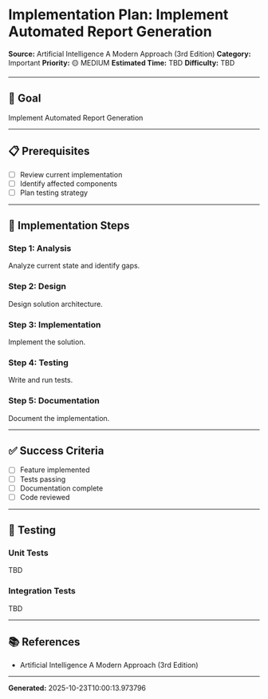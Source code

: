 # Implementation Plan: Implement Automated Report Generation

**Source:** Artificial Intelligence   A Modern Approach (3rd Edition)
**Category:** Important
**Priority:** 🟡 MEDIUM
**Estimated Time:** TBD
**Difficulty:** TBD

---

## 🎯 Goal

Implement Automated Report Generation

---

## 📋 Prerequisites

- [ ] Review current implementation
- [ ] Identify affected components
- [ ] Plan testing strategy

---

## 🔧 Implementation Steps

### Step 1: Analysis

Analyze current state and identify gaps.

### Step 2: Design

Design solution architecture.

### Step 3: Implementation

Implement the solution.

### Step 4: Testing

Write and run tests.

### Step 5: Documentation

Document the implementation.

---

## ✅ Success Criteria

- [ ] Feature implemented
- [ ] Tests passing
- [ ] Documentation complete
- [ ] Code reviewed

---

## 🧪 Testing

### Unit Tests

TBD

### Integration Tests

TBD

---

## 📚 References

- Artificial Intelligence   A Modern Approach (3rd Edition)

---

**Generated:** 2025-10-23T10:00:13.973796

